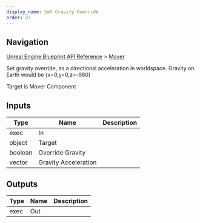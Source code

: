 ```yaml
---
display_name: Set Gravity Override
order: 27
---
```

## Navigation

[Unreal Engine Blueprint API Reference](https://dev.epicgames.com/documentation/en-us/unreal-engine/BlueprintAPI) > [Mover](https://dev.epicgames.com/documentation/en-us/unreal-engine/BlueprintAPI/Mover)

Set gravity override, as a directional acceleration in worldspace. Gravity on Earth would be {x=0,y=0,z=-980}

Target is Mover Component

## Inputs

| Type | Name | Description |
| --- | --- | --- |
| exec | In |  |
| object | Target |  |
| boolean | Override Gravity |  |
| vector | Gravity Acceleration |  |

## Outputs

| Type | Name | Description |
| --- | --- | --- |
| exec | Out |  |

